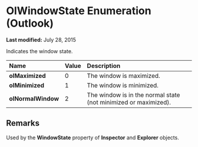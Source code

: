 
# OlWindowState Enumeration (Outlook)

 **Last modified:** July 28, 2015

Indicates the window state.


|**Name**|**Value**|**Description**|
|:-----|:-----|:-----|
| **olMaximized**|0|The window is maximized.|
| **olMinimized**|1|The window is minimized.|
| **olNormalWindow**|2|The window is in the normal state (not minimized or maximized).|

## Remarks

Used by the  **WindowState** property of **Inspector** and **Explorer** objects.


